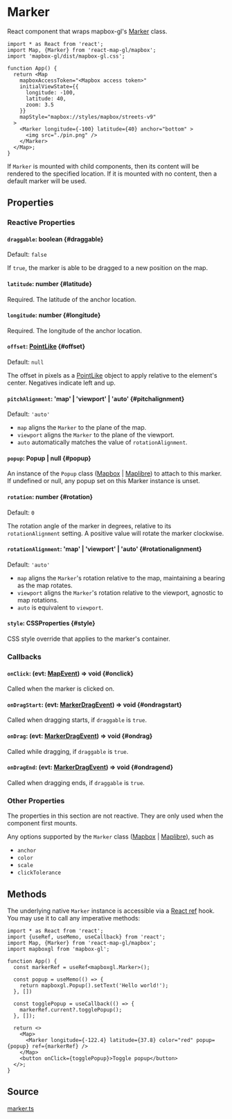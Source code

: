 # Marker

React component that wraps mapbox-gl's [Marker](https://docs.mapbox.com/mapbox-gl-js/api/markers/#marker) class.


```tsx
import * as React from 'react';
import Map, {Marker} from 'react-map-gl/mapbox';
import 'mapbox-gl/dist/mapbox-gl.css';

function App() {
  return <Map
    mapboxAccessToken="<Mapbox access token>"
    initialViewState={{
      longitude: -100,
      latitude: 40,
      zoom: 3.5
    }}
    mapStyle="mapbox://styles/mapbox/streets-v9"
  >
    <Marker longitude={-100} latitude={40} anchor="bottom" >
      <img src="./pin.png" />
    </Marker>
  </Map>;
}
```


If `Marker` is mounted with child components, then its content will be rendered to the specified location. If it is mounted with no content, then a default marker will be used.

## Properties

### Reactive Properties

#### `draggable`: boolean {#draggable}

Default: `false`

If `true`, the marker is able to be dragged to a new position on the map.

#### `latitude`: number {#latitude}

Required. The latitude of the anchor location.

#### `longitude`: number {#longitude}

Required. The longitude of the anchor location.

#### `offset`: [PointLike](./types.md#pointlike) {#offset}

Default: `null`

The offset in pixels as a [PointLike](https://docs.mapbox.com/mapbox-gl-js/api/geography/#pointlike) object to apply relative to the element's center. Negatives indicate left and up.

#### `pitchAlignment`: 'map' | 'viewport' | 'auto' {#pitchalignment}

Default: `'auto'`

- `map` aligns the `Marker` to the plane of the map.
- `viewport` aligns the `Marker` to the plane of the viewport.
- `auto` automatically matches the value of `rotationAlignment`.

#### `popup`: Popup | null {#popup}

An instance of the `Popup` class ([Mapbox](https://docs.mapbox.com/mapbox-gl-js/api/markers/#popup) | [Maplibre](https://maplibre.org/maplibre-gl-js/docs/API/classes/Popup/)) to attach to this marker. If undefined or null, any popup set on this Marker instance is unset.

#### `rotation`: number {#rotation}

Default: `0`

The rotation angle of the marker in degrees, relative to its `rotationAlignment` setting. A positive value will rotate the marker clockwise.

#### `rotationAlignment`: 'map' | 'viewport' | 'auto' {#rotationalignment}

Default: `'auto'`

- `map` aligns the `Marker`'s rotation relative to the map, maintaining a bearing as the map rotates.
- `viewport` aligns the `Marker`'s rotation relative to the viewport, agnostic to map rotations.
- `auto` is equivalent to `viewport`.

#### `style`: CSSProperties {#style}

CSS style override that applies to the marker's container.

### Callbacks

#### `onClick`: (evt: [MapEvent](./types.md#mapevent)) => void {#onclick}

Called when the marker is clicked on.

#### `onDragStart`: (evt: [MarkerDragEvent](./types.md#markerdragevent)) => void {#ondragstart}

Called when dragging starts, if `draggable` is `true`.

#### `onDrag`: (evt: [MarkerDragEvent](./types.md#markerdragevent)) => void {#ondrag}

Called while dragging, if `draggable` is `true`.

#### `onDragEnd`: (evt: [MarkerDragEvent](./types.md#markerdragevent)) => void {#ondragend}

Called when dragging ends, if `draggable` is `true`.


### Other Properties

The properties in this section are not reactive. They are only used when the component first mounts.

Any options supported by the `Marker` class ([Mapbox](https://docs.mapbox.com/mapbox-gl-js/api/markers/#marker) | [Maplibre](https://maplibre.org/maplibre-gl-js/docs/API/type-aliases/MarkerOptions/)), such as

- `anchor`
- `color`
- `scale`
- `clickTolerance`


## Methods

The underlying native `Marker` instance is accessible via a [React ref](https://reactjs.org/docs/refs-and-the-dom.html#creating-refs) hook.
You may use it to call any imperative methods:


```tsx
import * as React from 'react';
import {useRef, useMemo, useCallback} from 'react';
import Map, {Marker} from 'react-map-gl/mapbox';
import mapboxgl from 'mapbox-gl';

function App() {
  const markerRef = useRef<mapboxgl.Marker>();

  const popup = useMemo(() => {
    return mapboxgl.Popup().setText('Hello world!');
  }, [])

  const togglePopup = useCallback(() => {
    markerRef.current?.togglePopup();
  }, []);

  return <>
    <Map>
      <Marker longitude={-122.4} latitude={37.8} color="red" popup={popup} ref={markerRef} />
    </Map>
    <button onClick={togglePopup}>Toggle popup</button>
  </>;
}
```


## Source

[marker.ts](https://github.com/visgl/react-map-gl/tree/7.0-release/src/components/marker.ts)
